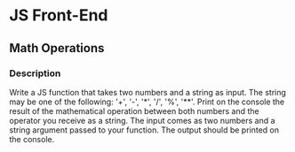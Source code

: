 # JS Front-End

## Math Operations

### Description
Write a JS function that takes two numbers and a string as input. The string may be one of the following: 
'+', '-', '*', '/', '%', '**'. Print on the console the result of the mathematical operation between both 
numbers and the operator you receive as a string. The input comes as two numbers and a string argument passed to
 your function. The output should be printed on the console.